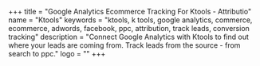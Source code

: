 +++
title = "Google Analytics Ecommerce Tracking For Ktools - Attributio"
name = "Ktools"
keywords = "ktools, k tools, google analytics, commerce, ecommerce, adwords, facebook, ppc, attribution, track leads, conversion tracking"
description = "Connect Google Analytics with Ktools to find out where your leads are coming from. Track leads from the source - from search to ppc."
logo = ""
+++

